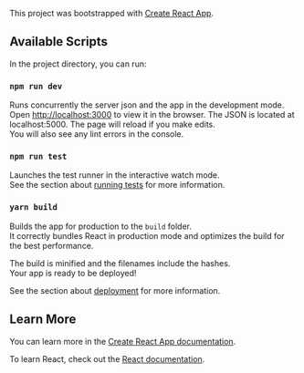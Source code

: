 This project was bootstrapped with [Create React App](https://github.com/facebook/create-react-app).

## Available Scripts

In the project directory, you can run:

### `npm run dev`

Runs concurrently the server json and the app in the development mode.<br />
Open [http://localhost:3000](http://localhost:3000) to view it in the browser.
The JSON is located at localhost:5000.
The page will reload if you make edits.<br />
You will also see any lint errors in the console.

### `npm run test`

Launches the test runner in the interactive watch mode.<br />
See the section about [running tests](https://facebook.github.io/create-react-app/docs/running-tests) for more information.

### `yarn build`

Builds the app for production to the `build` folder.<br />
It correctly bundles React in production mode and optimizes the build for the best performance.

The build is minified and the filenames include the hashes.<br />
Your app is ready to be deployed!

See the section about [deployment](https://facebook.github.io/create-react-app/docs/deployment) for more information.


## Learn More

You can learn more in the [Create React App documentation](https://facebook.github.io/create-react-app/docs/getting-started).

To learn React, check out the [React documentation](https://reactjs.org/).
